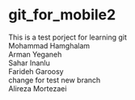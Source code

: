 # git_for_mobile2
This is a test porject for learning git <br />
Mohammad Hamghalam <br />
Arman Yeganeh <br />
Sahar Inanlu <br />
Farideh Garoosy <br />
change for test new branch <br />
Alireza Mortezaei <br/>
